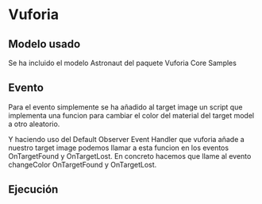 # Vuforia

## Modelo usado

Se ha incluido el modelo Astronaut del paquete Vuforia Core Samples

## Evento

Para el evento simplemente se ha añadido al target image un script que implementa una funcion para cambiar el color del material del target model a otro aleatorio.

Y haciendo uso del Default Observer Event Handler que vuforia añade a nuestro target image podemos llamar a esta funcion en los eventos OnTargetFound y OnTargetLost. En concreto hacemos que llame al evento changeColor OnTargetFound y OnTargetLost.

## Ejecución

